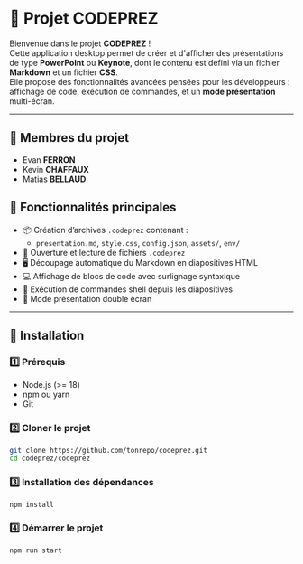 # 📌 Projet CODEPREZ

Bienvenue dans le projet **CODEPREZ** !  
Cette application desktop permet de créer et d'afficher des présentations de type **PowerPoint** ou **Keynote**, dont le contenu est défini via un fichier **Markdown** et un fichier **CSS**.  
Elle propose des fonctionnalités avancées pensées pour les développeurs : affichage de code, exécution de commandes, et un **mode présentation** multi-écran.

---

## 👥 Membres du projet

- Evan **FERRON**
- Kevin **CHAFFAUX**
- Matias **BELLAUD**

## 🎯 Fonctionnalités principales

- 📦 Création d’archives `.codeprez` contenant :
  - `presentation.md`, `style.css`, `config.json`, `assets/`, `env/`
- 📂 Ouverture et lecture de fichiers `.codeprez`
- 🖥️ Découpage automatique du Markdown en diapositives HTML
- 💻 Affichage de blocs de code avec surlignage syntaxique
- 🧪 Exécution de commandes shell depuis les diapositives
- 🧭 Mode présentation double écran

---

## 🔧 Installation

### 1️⃣ Prérequis

- Node.js (>= 18)
- npm ou yarn
- Git

### 2️⃣ Cloner le projet

```bash
git clone https://github.com/tonrepo/codeprez.git
cd codeprez/codeprez
```

### 3️⃣ Installation des dépendances
```bash
npm install
```

### 4️⃣ Démarrer le projet
```bash
npm run start
```